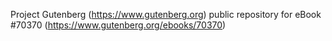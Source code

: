 Project Gutenberg (https://www.gutenberg.org) public repository for
eBook #70370 (https://www.gutenberg.org/ebooks/70370)
